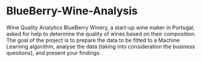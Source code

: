 # BlueBerry-Wine-Analysis
Wine Quality Analytics
BlueBerry Winery, a start-up wine maker in Portugal, asked for help to determine the quality of wines based on their composition.
The goal of the project is to prepare the data to be fitted to a Machine Learning algorithm, analyse the data (taking into consideration the business questions), and present your findings.
